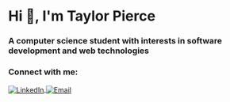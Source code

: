 # Hi 👋, I'm Taylor Pierce
### A computer science student with interests in software development and web technologies

### Connect with me:
<p align="left">
<a href="https://linkedin.com/in/taykpierce" target="blank">
    <img align="center" src="https://img.shields.io/badge/LinkedIn-0077B5?style=for-the-badge&logo=linkedin&logoColor=white" alt="LinkedIn" />
</a>
<a href="mailto:tkp122@msstate.edu" target="blank">
    <img align="center" src="https://img.shields.io/badge/Microsoft_Outlook-0078D4?style=for-the-badge&logo=microsoft-outlook&logoColor=white" alt="Email" />
</a>
</p>
